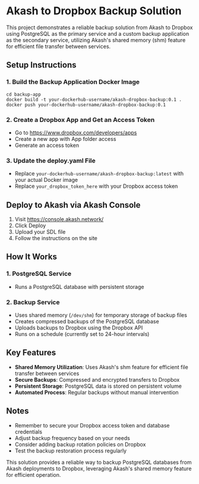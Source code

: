 # Akash to Dropbox Backup Solution

This project demonstrates a reliable backup solution from Akash to Dropbox using PostgreSQL as the primary service and a custom backup application as the secondary service, utilizing Akash's shared memory (shm) feature for efficient file transfer between services.

## Setup Instructions

### 1. Build the Backup Application Docker Image
```
cd backup-app
docker build -t your-dockerhub-username/akash-dropbox-backup:0.1 .
docker push your-dockerhub-username/akash-dropbox-backup:0.1
```

### 2. Create a Dropbox App and Get an Access Token
- Go to https://www.dropbox.com/developers/apps
- Create a new app with App folder access
- Generate an access token

### 3. Update the deploy.yaml File
- Replace `your-dockerhub-username/akash-dropbox-backup:latest` with your actual Docker image
- Replace `your_dropbox_token_here` with your Dropbox access token

## Deploy to Akash via Akash Console
1. Visit https://console.akash.network/
2. Click Deploy
3. Upload your SDL file
4. Follow the instructions on the site

## How It Works

### 1. PostgreSQL Service
- Runs a PostgreSQL database with persistent storage

### 2. Backup Service
- Uses shared memory (`/dev/shm`) for temporary storage of backup files
- Creates compressed backups of the PostgreSQL database
- Uploads backups to Dropbox using the Dropbox API
- Runs on a schedule (currently set to 24-hour intervals)

## Key Features

- **Shared Memory Utilization**: Uses Akash's shm feature for efficient file transfer between services
- **Secure Backups**: Compressed and encrypted transfers to Dropbox
- **Persistent Storage**: PostgreSQL data is stored on persistent volume
- **Automated Process**: Regular backups without manual intervention

## Notes

- Remember to secure your Dropbox access token and database credentials
- Adjust backup frequency based on your needs
- Consider adding backup rotation policies on Dropbox
- Test the backup restoration process regularly

This solution provides a reliable way to backup PostgreSQL databases from Akash deployments to Dropbox, leveraging Akash's shared memory feature for efficient operation.
